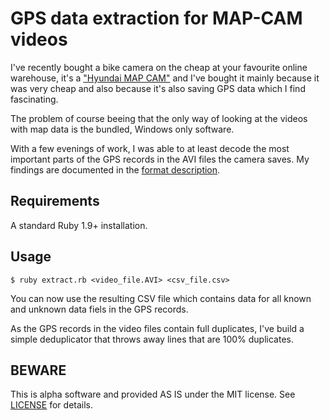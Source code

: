 # GPS data extraction for MAP-CAM videos

I've recently bought a bike camera on the cheap at your favourite online warehouse, it's a ["Hyundai MAP CAM"](http://www.my-hyundai.de/map-cam.html) and I've bought it mainly because it was very cheap and also because it's also saving GPS data which I find fascinating.

The problem of course beeing that the only way of looking at the videos with map data is the bundled, Windows only software.

With a few evenings of work, I was able to at least decode the most important parts of the GPS records in the AVI files the camera saves. My findings are documented in the [format description](FORMAT.md).

## Requirements

A standard Ruby 1.9+ installation.

## Usage

    $ ruby extract.rb <video_file.AVI> <csv_file.csv>

You can now use the resulting CSV file which contains data for all known and unknown data fiels in the GPS records.

As the GPS records in the video files contain full duplicates, I've build a simple deduplicator that throws away lines that are 100% duplicates.


## BEWARE


This is alpha software and provided AS IS under the MIT license. See [LICENSE](LICENSE.md) for details.

